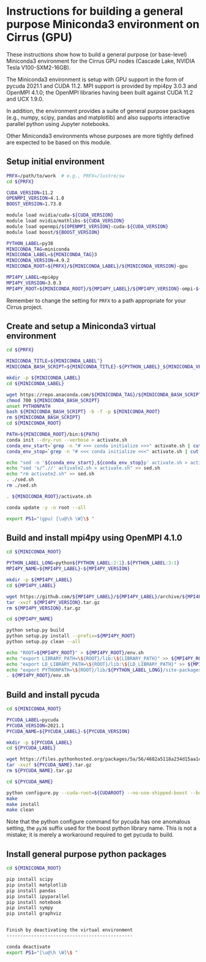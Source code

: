 Instructions for building a general purpose Miniconda3 environment on Cirrus (GPU)
==================================================================================

These instructions show how to build a general purpose (or base-level) Miniconda3 environment
for the Cirrus GPU nodes (Cascade Lake, NVIDIA Tesla V100-SXM2-16GB).

The Miniconda3 environment is setup with GPU support in the form of pycuda 2021.1 and CUDA 11.2.
MPI support is provided by mpi4py 3.0.3 and OpenMPI 4.1.0; the OpenMPI libraries having been built
against CUDA 11.2 and UCX 1.9.0.

In addition, the environment provides a suite of general purpose packages (e.g., numpy, scipy,
pandas and matplotlib) and also supports interactive parallel python using Jupyter notebooks.

Other Miniconda3 environments whose purposes are more tightly defined are expected to be based
on this module.


Setup initial environment
-------------------------

```bash
PRFX=/path/to/work  # e.g., PRFX=/lustre/sw
cd ${PRFX}

CUDA_VERSION=11.2
OPENMPI_VERSION=4.1.0
BOOST_VERSION=1.73.0

module load nvidia/cuda-${CUDA_VERSION}
module load nvidia/mathlibs-${CUDA_VERSION}
module load openmpi/${OPENMPI_VERSION}-cuda-${CUDA_VERSION}
module load boost/${BOOST_VERSION}

PYTHON_LABEL=py38
MINICONDA_TAG=miniconda
MINICONDA_LABEL=${MINICONDA_TAG}3
MINICONDA_VERSION=4.9.2
MINICONDA_ROOT=${PRFX}/${MINICONDA_LABEL}/${MINICONDA_VERSION}-gpu

MPI4PY_LABEL=mpi4py
MPI4PY_VERSION=3.0.3
MPI4PY_ROOT=${MINICONDA_ROOT}/${MPI4PY_LABEL}/${MPI4PY_VERSION}-ompi-${OPENMPI_VERSION}
```

Remember to change the setting for `PRFX` to a path appropriate for your Cirrus project.


Create and setup a Miniconda3 virtual environment
-------------------------------------------------

```bash
cd ${PRFX}

MINICONDA_TITLE=${MINICONDA_LABEL^}
MINICONDA_BASH_SCRIPT=${MINICONDA_TITLE}-${PYTHON_LABEL}_${MINICONDA_VERSION}-Linux-x86_64.sh

mkdir -p ${MINICONDA_LABEL}
cd ${MINICONDA_LABEL}

wget https://repo.anaconda.com/${MINICONDA_TAG}/${MINICONDA_BASH_SCRIPT}
chmod 700 ${MINICONDA_BASH_SCRIPT}
unset PYTHONPATH
bash ${MINICONDA_BASH_SCRIPT} -b -f -p ${MINICONDA_ROOT}
rm ${MINICONDA_BASH_SCRIPT}
cd ${MINICONDA_ROOT}

PATH=${MINICONDA_ROOT}/bin:${PATH}
conda init --dry-run --verbose > activate.sh
conda_env_start=`grep -n "# >>> conda initialize >>>" activate.sh | cut -d':' -f 1`
conda_env_stop=`grep -n "# <<< conda initialize <<<" activate.sh | cut -d':' -f 1`

echo "sed -n '${conda_env_start},${conda_env_stop}p' activate.sh > activate2.sh" > sed.sh
echo "sed 's/^.//' activate2.sh > activate.sh" >> sed.sh
echo "rm activate2.sh" >> sed.sh
. ./sed.sh
rm ./sed.sh

. ${MINICONDA_ROOT}/activate.sh

conda update -y -n root --all

export PS1="(gpu) [\u@\h \W]\$ "
```


Build and install mpi4py using OpenMPI 4.1.0
--------------------------------------------

```bash
cd ${MINICONDA_ROOT}

PYTHON_LABEL_LONG=python${PYTHON_LABEL:2:1}.${PYTHON_LABEL:3:1}
MPI4PY_NAME=${MPI4PY_LABEL}-${MPI4PY_VERSION}

mkdir -p ${MPI4PY_LABEL}
cd ${MPI4PY_LABEL}

wget https://github.com/${MPI4PY_LABEL}/${MPI4PY_LABEL}/archive/${MPI4PY_VERSION}.tar.gz
tar -xvzf ${MPI4PY_VERSION}.tar.gz
rm ${MPI4PY_VERSION}.tar.gz

cd ${MPI4PY_NAME}

python setup.py build
python setup.py install --prefix=${MPI4PY_ROOT}
python setup.py clean --all

echo "ROOT=${MPI4PY_ROOT}" > ${MPI4PY_ROOT}/env.sh
echo "export LIBRARY_PATH=\${ROOT}/lib:\${LIBRARY_PATH}" >> ${MPI4PY_ROOT}/env.sh
echo "export LD_LIBRARY_PATH=\${ROOT}/lib:\${LD_LIBRARY_PATH}" >> ${MPI4PY_ROOT}/env.sh
echo "export PYTHONPATH=\${ROOT}/lib/${PYTHON_LABEL_LONG}/site-packages:\${PYTHONPATH}" >> ${MPI4PY_ROOT}/env.sh
. ${MPI4PY_ROOT}/env.sh
```


Build and install pycuda
------------------------

```bash
cd ${MINICONDA_ROOT}

PYCUDA_LABEL=pycuda
PYCUDA_VERSION=2021.1
PYCUDA_NAME=${PYCUDA_LABEL}-${PYCUDA_VERSION}

mkdir -p ${PYCUDA_LABEL}
cd ${PYCUDA_LABEL}

wget https://files.pythonhosted.org/packages/5a/56/4682a5118a234d15aa1c8768a528aac4858c7b04d2674e18d586d3dfda04/${PYCUDA_NAME}.tar.gz
tar -xvzf ${PYCUDA_NAME}.tar.gz
rm ${PYCUDA_NAME}.tar.gz

cd ${PYCUDA_NAME}

python configure.py --cuda-root=${CUDAROOT} --no-use-shipped-boost --boost-python-libname=boost_python-py36 --ldflags="-L${CUDAROOT}/targets/x86_64-linux/lib/stubs"
make
make install
make clean
```

Note that the python configure command for pycuda has one anomalous setting, the `py36` suffix used for the boost python library name.
This is not a mistake; it is merely a workaround required to get pycuda to build.


Install general purpose python packages
---------------------------------------

```bash
cd ${MINICONDA_ROOT}

pip install scipy
pip install matplotlib
pip install pandas
pip install ipyparallel
pip install notebook
pip install sympy
pip install graphviz


Finish by deactivating the virtual environment
----------------------------------------------

conda deactivate
export PS1="[\u@\h \W]\$ "
```